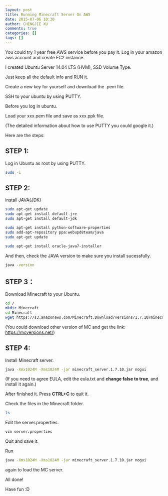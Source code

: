 ```yaml
---
layout: post
title: Running Minecraft Server On AWS
date: 2015-07-06 10:30
author: CHENGJIE XU
comments: true
categories: []
tags: []
---
```


You could try 1 year free AWS service before you pay it.
Log in your amazon aws account and create EC2 instance.

I created Ubuntu Server 14.04 LTS (HVM), SSD Volume Type.

Just keep all the default info and RUN it.

Create a new key for yourself and download the .pem file.

SSH to your ubuntu by using PUTTY.

Before you log in ubuntu.

Load your xxx.pem file and save as xxx.ppk file.

(The detailed information about how to use PUTTY you could google it.)

Here are the steps:

## STEP 1:

Log in Ubuntu as root by using PUTTY.

```bash
sudo -i
```

## STEP 2:

install JAVA(JDK)

```bash
sudo apt-get update  
sudo apt-get install default-jre  
sudo apt-get install default-jdk

sudo apt-get install python-software-properties  
sudo add-apt-repository ppa:webupd8team/java  
sudo apt-get update

sudo apt-get install oracle-java7-installer
```

And then, check the JAVA version to make sure you install sucessfully.

```bash
java -version
```

## STEP 3：

Download Minecraft to your Ubuntu.

```bash
cd /
mkdir Minecraft  
cd Minecraft  
wget https://s3.amazonaws.com/Minecraft.Download/versions/1.7.10/minecraft_server.1.7.10.jar
```

(You could download other version of MC and get the link: https://mcversions.net/)

## STEP 4:

Install Minecraft server.

```bash
java -Xmx1024M -Xms1024M -jar minecraft_server.1.7.10.jar nogui
```

(If you need to agree EULA, edit the eula.txt and **change false to true**, and install it again.)

After finished it. Press **CTRL+C** to quit it.

Check the files in the Minecraft folder.

```bash
ls
```

Edit the server.properties.

```bash
vim server.properties
```

Quit and save it.

Run 

```bash
java -Xmx1024M -Xms1024M -jar minecraft_server.1.7.10.jar nogui
```

again to load the MC server.

All done!

Have fun :D
